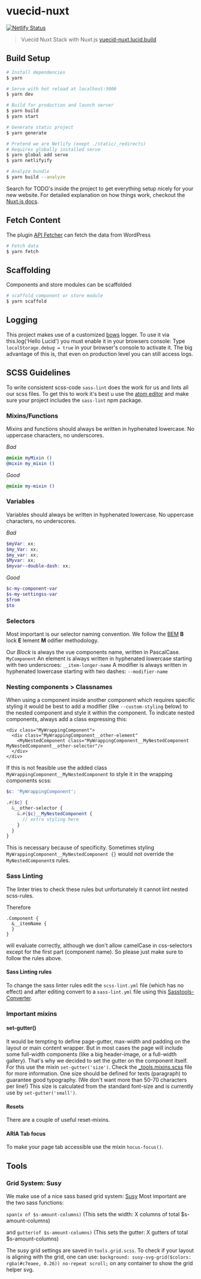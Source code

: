 # vuecid-nuxt

[![Netlify Status](https://api.netlify.com/api/v1/badges/8bce6adc-e879-43fd-a818-82195c4cc572/deploy-status)](https://app.netlify.com/sites/vuecid-nuxt/deploys)

> Vuecid Nuxt Stack with Nuxt.js [vuecid-nuxt.lucid.build](https://vuecid-nuxt.lucid.build)

## Build Setup

``` bash
# Install dependencies
$ yarn

# Serve with hot reload at localhost:3000
$ yarn dev

# Build for production and launch server
$ yarn build
$ yarn start

# Generate static project
$ yarn generate

# Pretend we are Netlify (exept ./static/_redirects)
# Requires globally installed serve
$ yarn global add serve
$ yarn netlifyify

# Analyze bundle
$ yarn build --analyze
```

Search for TODO's inside the project to get everything setup nicely for your new website.
For detailed explanation on how things work, checkout the [Nuxt.js docs](https://github.com/nuxt/nuxt.js).

## Fetch Content
The plugin [API Fetcher](https://github.com/wearelucid/api-fetcher) can fetch the data from WordPress
``` bash
# Fetch data
$ yarn fetch
```

## Scaffolding
Components and store modules can be scaffolded
``` bash
# scaffold component or store module
$ yarn scaffold
```

## Logging
This project makes use of a customized [bows](https://github.com/wearelucid/vue-bows) logger. To use it via this.log('Hello Lucid') you must enable it in your browsers console: Type `localStorage.debug = true` in your browser's console to activate it. The big advantage of this is, that even on production level you can still access logs.

## SCSS Guidelines
To write consistent scss-code `sass-lint` does the work for us and lints all our scss files. To get this to work it's best u use the [atom editor](https://atom.io/) and make sure your project includes the `sass-lint` npm package.

### Mixins/Functions
Mixins and functions should always be written in hyphenated lowercase. No uppercase characters, no underscores.

_Bad_
``` scss
@mixin myMixin ()
@mixin my_mixin ()
```
_Good_
``` scss
@mixin my-mixin ()
```

### Variables
Variables should always be written in hyphenated lowercase. No uppercase characters, no underscores.

_Bad_
``` scss
$myVar: xx;
$my_Var: xx;
$my_var: xx;
$Myvar: xx;
$myvar--double-dash: xx;
```
_Good_
``` scss
$c-my-component-var
$s-my-settingss-var
$from
$to
```

### Selectors
Most important is our selector naming convention. We follow the [BEM](http://getbem.com/) **B** lock **E** lement **M** odifier methodology.

Our _Block_ is always the vue components name, written in PascalCase.
`MyComponent`
An element is always written in hyphenated lowercase starting with two underscroes:
`__item-longer-name`
A modifier is always written in hyphenated lowercase starting with two dashes:
`--modifier-name`

### Nesting components > Classnames
When using a component inside another component which requires specific styling it would be best to add a modifier (like `--custom-styling` below) to the nested component and style it within the component. To indicate nested components, always add a class expressing this:
```
<div class="MyWrappingComponent">
  <div class="MyWrappingComponent__other-element"
    <MyNestedComponent class="MyWrappingComponent__MyNestedComponent MyNestedComponent__other-selector"/>
  </div>
</div>
```

If this is not feasible use the added class `MyWrappingComponent__MyNestedComponent` to style it in the wrapping components scss:

``` scss
$c: 'MyWrappingComponent';

.#{$c} {
  &__other-selector {
    &.#{$c}__MyNestedComponent {
      // extra styling here
    }
  }
}
```  
  
This is necessary because of specificity. Sometimes styling `MyWrappingComponent__MyNestedComponent {}` would not override the `MyNestedComponent`s rules.


### Sass Linting
The linter tries to check these rules but unfortunately it cannot lint nested scss-rules.

Therefore
```
.Component {
  &__itemName {
  }
}
```
will evaluate correctly, although we don't allow camelCase in css-selectors except for the first part (component name). So please just make sure to follow the rules above.

#### Sass Linting rules
To change the sass linter rules edit the `scss-lint.yml` file (which has no effect) and after editing convert to a `sass-lint.yml` file using this [Sasstools-Converter](https://sasstools.github.io/make-sass-lint-config/).

### Important mixins

#### set-gutter()
It would be tempting to define page-gutter, max-width and padding on the layout or main content wrapper. But in most cases the page will include some full-width components (like a big header-image, or a full-width gallery). That's why we decided to set the gutter on the component itself.
For this use the mixin `set-gutter('size')`.
Check the [_tools.mixins.scss](https://github.com/wearelucid/vuecid-nuxt/blob/master/assets/css/_tools.mixins.scss) file for more information.
One size should be defined for texts (paragraph) to guarantee good typography. (We don't want more than 50-70 characters per line!) This size is calculated from the standard font-size and is currently use by `set-gutter('small')`.

#### Resets
There are a couple of useful reset-mixins.

#### ARIA Tab focus
To make your page tab accessible use the mixin `hocus-focus()`.

## Tools
### Grid System: Susy
We make use of a nice sass based grid system: [Susy](http://oddbird.net/susy/docs/)
Most important are the two sass functions:

`span(x of $s-amount-columns)`
(This sets the width: X columns of total $s-amount-columns)

and
`gutter(of $s-amount-columns)`
(This sets the gutter: X gutters of total $s-amount-columns)


The susy grid settings are saved in `tools.grid.scss`.
To check if your layout is aligning with the grid, one can use: 
`background: susy-svg-grid($colors: rgba(#c7eaee, 0.26)) no-repeat scroll;` 
on any container to show the grid helper svg.
